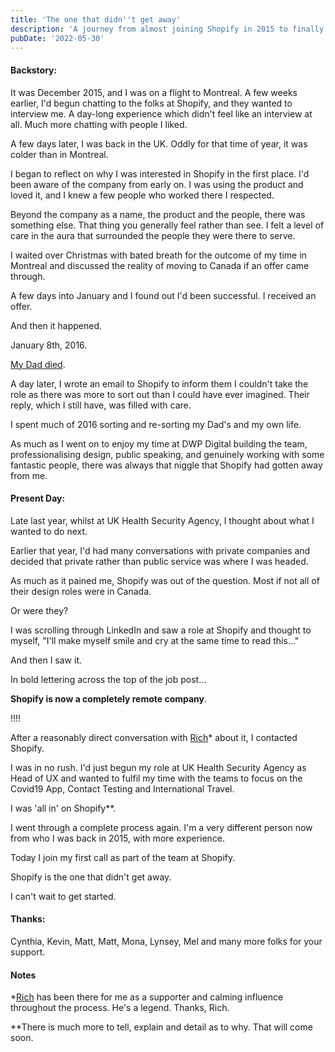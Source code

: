 ```yaml
---
title: 'The one that didn''t get away'
description: 'A journey from almost joining Shopify in 2015 to finally joining in 2022'
pubDate: '2022-05-30'
---
```


#### Backstory:

It was December 2015, and I was on a flight to Montreal. A few weeks earlier, I'd begun chatting to the folks at Shopify, and they wanted to interview me. A day-long experience which didn't feel like an interview at all. Much more chatting with people I liked.

A few days later, I was back in the UK. Oddly for that time of year, it was colder than in Montreal.

I began to reflect on why I was interested in Shopify in the first place. I'd been aware of the company from early on. I was using the product and loved it, and I knew a few people who worked there I respected.

Beyond the company as a name, the product and the people, there was something else. That thing you generally feel rather than see. I felt a level of care in the aura that surrounded the people they were there to serve.

I waited over Christmas with bated breath for the outcome of my time in Montreal and discussed the reality of moving to Canada if an offer came through.

A few days into January and I found out I'd been successful. I received an offer.

And then it happened.

January 8th, 2016.

[My Dad died](https://medium.com/@gavinelliott/i-dont-know-how-to-feel-3704fc2f9f3d).

A day later, I wrote an email to Shopify to inform them I couldn't take the role as there was more to sort out than I could have ever imagined. Their reply, which I still have, was filled with care.

I spent much of 2016 sorting and re-sorting my Dad's and my own life.

As much as I went on to enjoy my time at DWP Digital building the team, professionalising design, public speaking, and genuinely working with some fantastic people, there was always that niggle that Shopify had gotten away from me.

#### Present Day:

Late last year, whilst at UK Health Security Agency, I thought about what I wanted to do next.

Earlier that year, I'd had many conversations with private companies and decided that private rather than public service was where I was headed.

As much as it pained me, Shopify was out of the question. Most if not all of their design roles were in Canada.

Or were they?

I was scrolling through LinkedIn and saw a role at Shopify and thought to myself, "I'll make myself smile and cry at the same time to read this..."

And then I saw it.

In bold lettering across the top of the job post...

**Shopify is now a completely remote company**.

!!!!

After a reasonably direct conversation with [Rich](https://mobile.twitter.com/richrrd)* about it, I contacted Shopify.

I was in no rush. I'd just begun my role at UK Health Security Agency as Head of UX and wanted to fulfil my time with the teams to focus on the Covid19 App, Contact Testing and International Travel.

I was 'all in' on Shopify**.

I went through a complete process again. I'm a very different person now from who I was back in 2015, with more experience.

Today I join my first call as part of the team at Shopify.

Shopify is the one that didn't get away.

I can't wait to get started.

#### Thanks:

Cynthia, Kevin, Matt, Matt, Mona, Lynsey, Mel and many more folks for your support.

#### Notes

*[Rich](https://mobile.twitter.com/richrrd) has been there for me as a supporter and calming influence throughout the process. He's a legend. Thanks, Rich.

**There is much more to tell, explain and detail as to why. That will come soon.